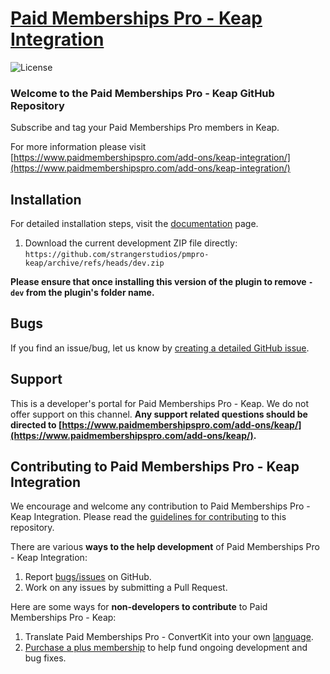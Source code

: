 
# [Paid Memberships Pro - Keap Integration](https://www.paidmembershipspro.com/add-ons/keap-integration/) #

![License](https://img.shields.io/badge/license-GPL--2.0%2B-red.svg?style=flat-square)

### Welcome to the Paid Memberships Pro - Keap GitHub Repository
Subscribe and tag your Paid Memberships Pro members in Keap.

For more information please visit [https://www.paidmembershipspro.com/add-ons/keap-integration/](https://www.paidmembershipspro.com/add-ons/keap-integration/)

## Installation ##
For detailed installation steps, visit the [documentation](https://www.paidmembershipspro.com/add-ons/keap/) page.

1. Download the current development ZIP file directly: `https://github.com/strangerstudios/pmpro-keap/archive/refs/heads/dev.zip`

**Please ensure that once installing this version of the plugin to remove `-dev` from the plugin's folder name.**

## Bugs ##
If you find an issue/bug, let us know by [creating a detailed GitHub issue](https://github.com/strangerstudios/pmpro-keap/issues/new).

## Support ##
This is a developer's portal for Paid Memberships Pro - Keap. We do not offer support on this channel. **Any support related questions should be directed to [https://www.paidmembershipspro.com/add-ons/keap/](https://www.paidmembershipspro.com/add-ons/keap/).**

## Contributing to Paid Memberships Pro - Keap Integration ##
We encourage and welcome any contribution to Paid Memberships Pro - Keap Integration. Please read the [guidelines for contributing](https://github.com/strangerstudios/pmpro-keap/blob/dev/.github/CONTRIBUTING.md) to this repository.

There are various **ways to the help development** of Paid Memberships Pro - Keap Integration:

1. Report [bugs/issues](https://github.com/strangerstudios/pmpro-keap/issues/new) on GitHub.
2. Work on any issues by submitting a Pull Request.

Here are some ways for **non-developers to contribute** to Paid Memberships Pro - Keap:

1. Translate Paid Memberships Pro - ConvertKit into your own [language](https://www.paidmembershipspro.com/paid-memberships-pro-in-your-language/).
2. [Purchase a plus membership](https://paidmembershipspro.com/pricing) to help fund ongoing development and bug fixes.
